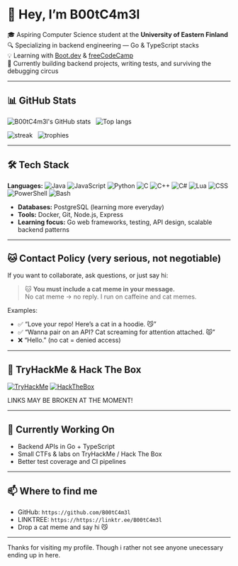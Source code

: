# 🖖 Hey, I’m B00tC4m3l

🎓 Aspiring Computer Science student at the **University of Eastern Finland**  
🔍 Specializing in backend engineering — Go & TypeScript stacks  
💡 Learning with [Boot.dev](https://boot.dev) & [freeCodeCamp](https://www.freecodecamp.org)  
🚀 Currently building backend projects, writing tests, and surviving the debugging circus

---

## 📊 GitHub Stats

<!-- GitHub stats cards (replace `B00tC4m3l` with your GitHub username if different) -->
<p align="left">
  <img alt="B00tC4m3l's GitHub stats" src="https://github-readme-stats.vercel.app/api?username=B00tC4m3l&show_icons=true&theme=radical" />
  &nbsp;
  <img alt="Top langs" src="https://github-readme-stats.vercel.app/api/top-langs/?username=B00tC4m3l&layout=compact&theme=radical" />
</p>

<p align="left">
  <img alt="streak" src="https://github-readme-streak-stats.herokuapp.com/?user=B00tC4m3l&theme=radical" />
  &nbsp;
  <img alt="trophies" src="https://github-profile-trophy.vercel.app/?username=B00tC4m3l&theme=radical" />
</p>


---

## 🛠️ Tech Stack

**Languages:**
![Java](https://img.shields.io/badge/java-%23ED8B00.svg?style=for-the-badge&logo=openjdk&logoColor=white) ![JavaScript](https://img.shields.io/badge/javascript-%23323330.svg?style=for-the-badge&logo=javascript&logoColor=%23F7DF1E) ![Python](https://img.shields.io/badge/python-3670A0?style=for-the-badge&logo=python&logoColor=ffdd54) ![C](https://img.shields.io/badge/c-%2300599C.svg?style=for-the-badge&logo=c&logoColor=white) ![C++](https://img.shields.io/badge/c++-%2300599C.svg?style=for-the-badge&logo=c%2B%2B&logoColor=white) ![C#](https://img.shields.io/badge/C%23-%23239120.svg?style=for-the-badge&logo=c-sharp&logoColor=white) ![Lua](https://img.shields.io/badge/Lua-%232C2D72.svg?style=for-the-badge&logo=lua&logoColor=white) ![CSS](https://img.shields.io/badge/CSS-1572B6.svg?style=for-the-badge&logo=css3&logoColor=white) ![PowerShell](https://img.shields.io/badge/PowerShell-%235391FE.svg?style=for-the-badge&logo=powershell&logoColor=white) ![Bash](https://img.shields.io/badge/Bash-%23121011.svg?style=for-the-badge&logo=gnu-bash&logoColor=white) 
- **Databases:** PostgreSQL (learning more everyday)  
- **Tools:** Docker, Git, Node.js, Express  
- **Learning focus:** Go web frameworks, testing, API design, scalable backend patterns

---

## 🐱 Contact Policy (very serious, not negotiable)

If you want to collaborate, ask questions, or just say hi:

> 🐱 **You must include a cat meme in your message.**  
> No cat meme → no reply. I run on caffeine and cat memes.

Examples:
- ✅ “Love your repo! Here’s a cat in a hoodie. 😼”  
- ✅ “Wanna pair on an API? Cat screaming for attention attached. 😾”  
- ❌ “Hello.” (no cat = denied access)

---

## 🔐 TryHackMe & Hack The Box

<!-- Change `B00tC4m3l` to your actual THM/HTB usernames if different -->
[![TryHackMe](https://img.shields.io/badge/TryHackMe-B00tC4m3l-9cf)](https://tryhackme.com/p/B00tC4m3l)
[![HackTheBox](https://img.shields.io/badge/HackTheBox-B00tC4m3l-ff66b2)](https://www.hackthebox.com/home/users/profile/B00tC4m3l)

LINKS MAY BE BROKEN AT THE MOMENT!

---

## 🔭 Currently Working On
- Backend APIs in Go + TypeScript  
- Small CTFs & labs on TryHackMe / Hack The Box  
- Better test coverage and CI pipelines

---

## 📫 Where to find me
- GitHub: `https://github.com/B00tC4m3l`  
- LINKTREE: `https://https://linktr.ee/B00tC4m3l`  
- Drop a cat meme and say hi 😼

---
Thanks for visiting my profile. Though i rather not see anyone unecessary ending up in here. 
